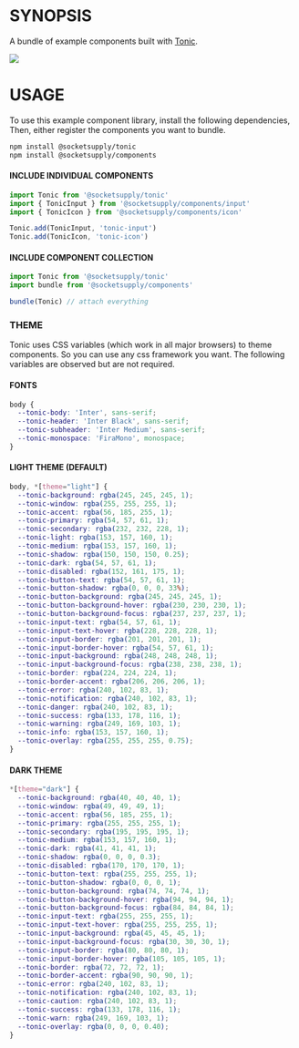 # SYNOPSIS
A bundle of example components built with [Tonic](https://github.com/hxoht/tonic).

![](https://github.com/socketsupply/components/workflows/ci/badge.svg)

# USAGE
To use this example component library, install the following dependencies,
Then, either register the components you want to bundle.

```bash
npm install @socketsupply/tonic
npm install @socketsupply/components
```

#### INCLUDE INDIVIDUAL COMPONENTS

```js
import Tonic from '@socketsupply/tonic'
import { TonicInput } from '@socketsupply/components/input'
import { TonicIcon } from '@socketsupply/components/icon'

Tonic.add(TonicInput, 'tonic-input')
Tonic.add(TonicIcon, 'tonic-icon')
```

#### INCLUDE COMPONENT COLLECTION

```js
import Tonic from '@socketsupply/tonic'
import bundle from '@socketsupply/components'

bundle(Tonic) // attach everything
```

### THEME
Tonic uses CSS variables (which work in all major browsers) to theme components.
So you can use any css framework you want. The following variables are observed
but are not required.

#### FONTS
```css
body {
  --tonic-body: 'Inter', sans-serif;
  --tonic-header: 'Inter Black', sans-serif;
  --tonic-subheader: 'Inter Medium', sans-serif;
  --tonic-monospace: 'FiraMono', monospace;
}
```

#### LIGHT THEME (DEFAULT)

```css
body, *[theme="light"] {
  --tonic-background: rgba(245, 245, 245, 1);
  --tonic-window: rgba(255, 255, 255, 1);
  --tonic-accent: rgba(56, 185, 255, 1);
  --tonic-primary: rgba(54, 57, 61, 1);
  --tonic-secondary: rgba(232, 232, 228, 1);
  --tonic-light: rgba(153, 157, 160, 1);
  --tonic-medium: rgba(153, 157, 160, 1);
  --tonic-shadow: rgba(150, 150, 150, 0.25);
  --tonic-dark: rgba(54, 57, 61, 1);
  --tonic-disabled: rgba(152, 161, 175, 1);
  --tonic-button-text: rgba(54, 57, 61, 1);
  --tonic-button-shadow: rgba(0, 0, 0, 33%);
  --tonic-button-background: rgba(245, 245, 245, 1);
  --tonic-button-background-hover: rgba(230, 230, 230, 1);
  --tonic-button-background-focus: rgba(237, 237, 237, 1);
  --tonic-input-text: rgba(54, 57, 61, 1);
  --tonic-input-text-hover: rgba(228, 228, 228, 1);
  --tonic-input-border: rgba(201, 201, 201, 1);
  --tonic-input-border-hover: rgba(54, 57, 61, 1);
  --tonic-input-background: rgba(248, 248, 248, 1);
  --tonic-input-background-focus: rgba(238, 238, 238, 1);
  --tonic-border: rgba(224, 224, 224, 1);
  --tonic-border-accent: rgba(206, 206, 206, 1);
  --tonic-error: rgba(240, 102, 83, 1);
  --tonic-notification: rgba(240, 102, 83, 1);
  --tonic-danger: rgba(240, 102, 83, 1);
  --tonic-success: rgba(133, 178, 116, 1);
  --tonic-warning: rgba(249, 169, 103, 1);
  --tonic-info: rgba(153, 157, 160, 1);
  --tonic-overlay: rgba(255, 255, 255, 0.75);
}
```

#### DARK THEME

```css
*[theme="dark"] {
  --tonic-background: rgba(40, 40, 40, 1);
  --tonic-window: rgba(49, 49, 49, 1);
  --tonic-accent: rgba(56, 185, 255, 1);
  --tonic-primary: rgba(255, 255, 255, 1);
  --tonic-secondary: rgba(195, 195, 195, 1);
  --tonic-medium: rgba(153, 157, 160, 1);
  --tonic-dark: rgba(41, 41, 41, 1);
  --tonic-shadow: rgba(0, 0, 0, 0.3);
  --tonic-disabled: rgba(170, 170, 170, 1);
  --tonic-button-text: rgba(255, 255, 255, 1);
  --tonic-button-shadow: rgba(0, 0, 0, 1);
  --tonic-button-background: rgba(74, 74, 74, 1);
  --tonic-button-background-hover: rgba(94, 94, 94, 1);
  --tonic-button-background-focus: rgba(84, 84, 84, 1);
  --tonic-input-text: rgba(255, 255, 255, 1);
  --tonic-input-text-hover: rgba(255, 255, 255, 1);
  --tonic-input-background: rgba(45, 45, 45, 1);
  --tonic-input-background-focus: rgba(30, 30, 30, 1);
  --tonic-input-border: rgba(80, 80, 80, 1);
  --tonic-input-border-hover: rgba(105, 105, 105, 1);
  --tonic-border: rgba(72, 72, 72, 1);
  --tonic-border-accent: rgba(90, 90, 90, 1);
  --tonic-error: rgba(240, 102, 83, 1);
  --tonic-notification: rgba(240, 102, 83, 1);
  --tonic-caution: rgba(240, 102, 83, 1);
  --tonic-success: rgba(133, 178, 116, 1);
  --tonic-warn: rgba(249, 169, 103, 1);
  --tonic-overlay: rgba(0, 0, 0, 0.40);
}
```

